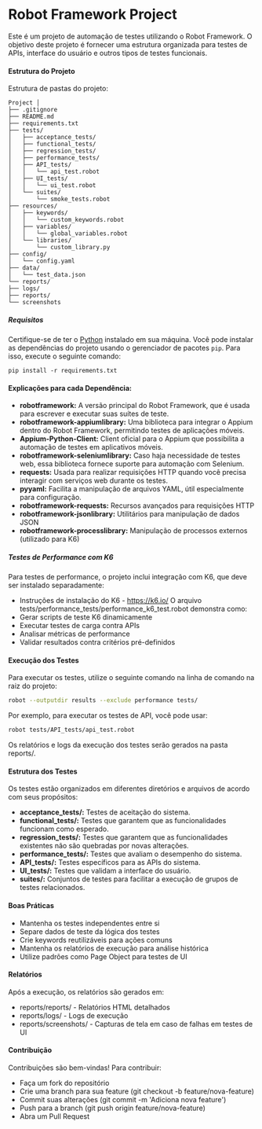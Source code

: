 # Robot Framework Project
Este é um projeto de automação de testes utilizando o Robot Framework. O objetivo deste projeto é fornecer uma estrutura organizada para testes de APIs, interface do usuário e outros tipos de testes funcionais.

#### Estrutura do Projeto
Estrutura de pastas do projeto:
```
Project │ 
├── .gitignore
├── README.md
├── requirements.txt
├── tests/
│   ├── acceptance_tests/
│   ├── functional_tests/
│   ├── regression_tests/
│   ├── performance_tests/
│   ├── API_tests/
│   │   └── api_test.robot
│   ├── UI_tests/
│   │   └── ui_test.robot
│   └── suites/
│       └── smoke_tests.robot
├── resources/
│   ├── keywords/
│   │   └── custom_keywords.robot
│   ├── variables/
│   │   └── global_variables.robot
│   └── libraries/
│       └── custom_library.py
├── config/
│   └── config.yaml
├── data/
│   └── test_data.json
└── reports/
├── logs/
├── reports/
└── screenshots
```

##### Requisitos
Certifique-se de ter o [Python](https://www.python.org/) instalado em sua máquina. Você pode instalar as dependências do projeto usando o gerenciador de pacotes `pip`. Para isso, execute o seguinte comando:

```
pip install -r requirements.txt
```

#### Explicações para cada Dependência:

- **robotframework:** A versão principal do Robot Framework, que é usada para escrever e executar suas suítes de teste.
- **robotframework-appiumlibrary:** Uma biblioteca para integrar o Appium dentro do Robot Framework, permitindo testes de aplicações móveis.
- **Appium-Python-Client:** Client oficial para o Appium que possibilita a automação de testes em aplicativos móveis.
- **robotframework-seleniumlibrary:** Caso haja necessidade de testes web, essa biblioteca fornece suporte para automação com Selenium.
- **requests:** Usada para realizar requisições HTTP quando você precisa interagir com serviços web durante os testes.
- **pyyaml:** Facilita a manipulação de arquivos YAML, útil especialmente para configuração.
- **robotframework-requests:** Recursos avançados para requisições HTTP
- **robotframework-jsonlibrary:** Utilitários para manipulação de dados JSON
- **robotframework-processlibrary:** Manipulação de processos externos (utilizado para K6)

##### Testes de Performance com K6
Para testes de performance, o projeto inclui integração com K6, que deve ser instalado separadamente:
- Instruções de instalação do K6 - https://k6.io/
O arquivo tests/performance_tests/performance_k6_test.robot demonstra como:
- Gerar scripts de teste K6 dinamicamente
- Executar testes de carga contra APIs
- Analisar métricas de performance
- Validar resultados contra critérios pré-definidos

#### Execução dos Testes
Para executar os testes, utilize o seguinte comando na linha de comando na raiz do projeto:
```bash
robot --outputdir results --exclude performance tests/
```
Por exemplo, para executar os testes de API, você pode usar:

```bash
robot tests/API_tests/api_test.robot
```

Os relatórios e logs da execução dos testes serão gerados na pasta reports/.


#### Estrutura dos Testes
Os testes estão organizados em diferentes diretórios e arquivos de acordo com seus propósitos:

- **acceptance_tests/:** Testes de aceitação do sistema.
- **functional_tests/:** Testes que garantem que as funcionalidades funcionam como esperado.
- **regression_tests/:** Testes que garantem que as funcionalidades existentes não são quebradas por novas alterações.
- **performance_tests/:** Testes que avaliam o desempenho do sistema.
- **API_tests/:** Testes específicos para as APIs do sistema.
- **UI_tests/:** Testes que validam a interface do usuário.
- **suites/:** Conjuntos de testes para facilitar a execução de grupos de testes relacionados.

#### Boas Práticas
- Mantenha os testes independentes entre si
- Separe dados de teste da lógica dos testes
- Crie keywords reutilizáveis para ações comuns
- Mantenha os relatórios de execução para análise histórica
- Utilize padrões como Page Object para testes de UI

#### Relatórios
Após a execução, os relatórios são gerados em:
- reports/reports/ - Relatórios HTML detalhados
- reports/logs/ - Logs de execução
- reports/screenshots/ - Capturas de tela em caso de falhas em testes de UI

#### Contribuição
Contribuições são bem-vindas! Para contribuir:
- Faça um fork do repositório
- Crie uma branch para sua feature (git checkout -b feature/nova-feature)
- Commit suas alterações (git commit -m 'Adiciona nova feature')
- Push para a branch (git push origin feature/nova-feature)
- Abra um Pull Request